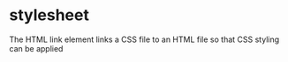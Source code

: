 # stylesheet
The HTML link element links a CSS file to an HTML file so that CSS styling can be applied
